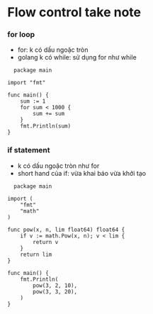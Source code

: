 # Flow control take note

### for loop
- for: k có dấu ngoặc tròn
- golang k có while: sử dụng for như while

```
  package main

import "fmt"

func main() {
	sum := 1
	for sum < 1000 {
		sum += sum
	}
	fmt.Println(sum)
}

```

### if statement

- k có dấu ngoặc tròn như for
- short hand của if: vừa khai báo vừa khởi tạo 

```
  package main

import (
	"fmt"
	"math"
)

func pow(x, n, lim float64) float64 {
	if v := math.Pow(x, n); v < lim {
		return v
	}
	return lim
}

func main() {
	fmt.Println(
		pow(3, 2, 10),
		pow(3, 3, 20),
	)
}

```